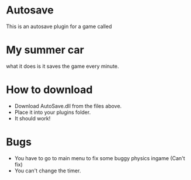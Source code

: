 # Autosave
This is an autosave plugin for a game called
# My summer car
what it does is it saves the game every minute.
# How to download
- Download AutoSave.dll from the files above.
- Place it into your plugins folder.
- It should work!
# Bugs
- You have to go to main menu to fix some buggy physics ingame (Can't fix)
- You can't change the timer.
